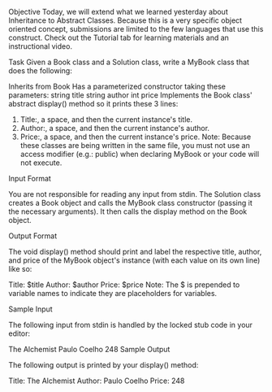 Objective
Today, we will extend what we learned yesterday about Inheritance to Abstract Classes. Because this is a very specific object oriented concept, submissions are limited to the few languages that use this construct. Check out the Tutorial tab for learning materials and an instructional video.

Task
Given a Book class and a Solution class, write a MyBook class that does the following:

Inherits from Book
Has a parameterized constructor taking these  parameters:
string title
string author
int price
Implements the Book class' abstract display() method so it prints these 3 lines:
1. Title:, a space, and then the current instance's title.
2. Author:, a space, and then the current instance's author.
3. Price:, a space, and then the current instance's price.
Note: Because these classes are being written in the same file, you must not use an access modifier (e.g.: public) when declaring MyBook or your code will not execute.

Input Format

You are not responsible for reading any input from stdin. The Solution class creates a Book object and calls the MyBook class constructor (passing it the necessary arguments). It then calls the display method on the Book object.

Output Format

The void display() method should print and label the respective title, author, and price of the MyBook object's instance (with each value on its own line) like so:

Title: $title
Author: $author
Price: $price
Note: The $ is prepended to variable names to indicate they are placeholders for variables.

Sample Input

The following input from stdin is handled by the locked stub code in your editor:

The Alchemist
Paulo Coelho
248
Sample Output

The following output is printed by your display() method:

Title: The Alchemist
Author: Paulo Coelho
Price: 248